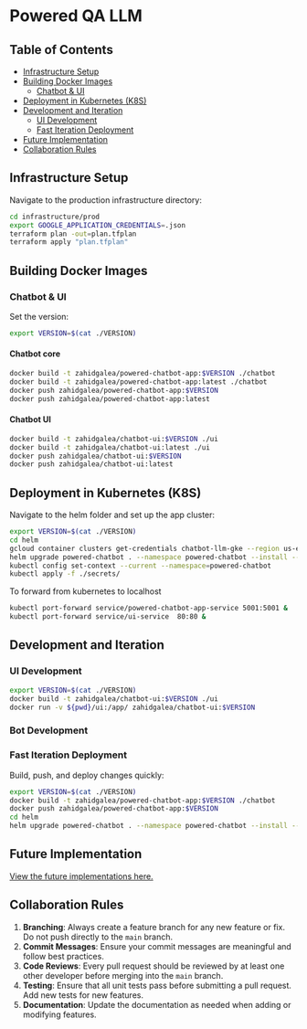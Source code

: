 # Powered QA LLM

## Table of Contents
- [Infrastructure Setup](#infrastructure-setup)
- [Building Docker Images](#building-docker-images)
  - [Chatbot & UI](#chatbot--ui)
- [Deployment in Kubernetes (K8S)](#deployment-in-kubernetes-k8s)
- [Development and Iteration](#development-and-iteration)
  - [UI Development](#ui-development)
  - [Fast Iteration Deployment](#fast-iteration-deployment)
- [Future Implementation](#future-implementation)
- [Collaboration Rules](#collaboration-rules)

## Infrastructure Setup

Navigate to the production infrastructure directory:
```bash
cd infrastructure/prod
export GOOGLE_APPLICATION_CREDENTIALS=.json
terraform plan -out=plan.tfplan
terraform apply "plan.tfplan"
```

## Building Docker Images

### Chatbot & UI
Set the version:
```bash
export VERSION=$(cat ./VERSION)
```
#### Chatbot core
```bash
docker build -t zahidgalea/powered-chatbot-app:$VERSION ./chatbot
docker build -t zahidgalea/powered-chatbot-app:latest ./chatbot
docker push zahidgalea/powered-chatbot-app:$VERSION
docker push zahidgalea/powered-chatbot-app:latest
```
#### Chatbot UI
```bash
docker build -t zahidgalea/chatbot-ui:$VERSION ./ui
docker build -t zahidgalea/chatbot-ui:latest ./ui
docker push zahidgalea/chatbot-ui:$VERSION
docker push zahidgalea/chatbot-ui:latest
```

## Deployment in Kubernetes (K8S)

Navigate to the helm folder and set up the app cluster:
```bash
export VERSION=$(cat ./VERSION)
cd helm
gcloud container clusters get-credentials chatbot-llm-gke --region us-east1 --project chatbot-llm-395402
helm upgrade powered-chatbot . --namespace powered-chatbot --install --create-namespace --debug --set app_version=$VERSION
kubectl config set-context --current --namespace=powered-chatbot
kubectl apply -f ./secrets/
```
To forward from kubernetes to localhost
```bash
kubectl port-forward service/powered-chatbot-app-service 5001:5001 &
kubectl port-forward service/ui-service  80:80 &
```

## Development and Iteration

### UI Development
```bash
export VERSION=$(cat ./VERSION)
docker build -t zahidgalea/chatbot-ui:$VERSION ./ui
docker run -v ${pwd}/ui:/app/ zahidgalea/chatbot-ui:$VERSION
```
### Bot Development



### Fast Iteration Deployment

Build, push, and deploy changes quickly:
```bash
export VERSION=$(cat ./VERSION)
docker build -t zahidgalea/powered-chatbot-app:$VERSION ./chatbot
docker push zahidgalea/powered-chatbot-app:$VERSION
cd helm
helm upgrade powered-chatbot . --namespace powered-chatbot --install --create-namespace --debug --set app_version=$VERSION
```

## Future Implementation
[View the future implementations here.](https://gpt-index.readthedocs.io/en/latest/core_modules/query_modules/router/root.html)

## Collaboration Rules
1. **Branching**: Always create a feature branch for any new feature or fix. Do not push directly to the `main` branch.
2. **Commit Messages**: Ensure your commit messages are meaningful and follow best practices.
3. **Code Reviews**: Every pull request should be reviewed by at least one other developer before merging into the `main` branch.
4. **Testing**: Ensure that all unit tests pass before submitting a pull request. Add new tests for new features.
5. **Documentation**: Update the documentation as needed when adding or modifying features.